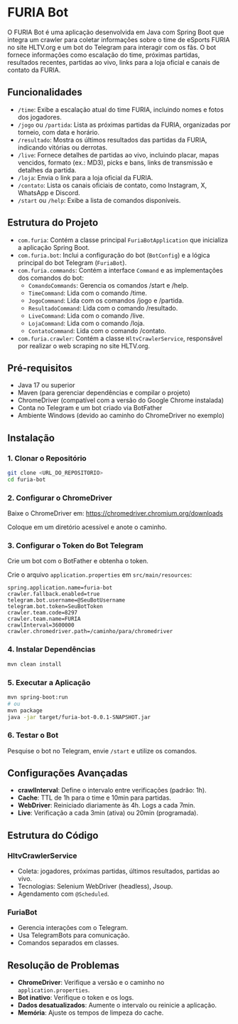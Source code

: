 # FURIA Bot

O FURIA Bot é uma aplicação desenvolvida em Java com Spring Boot que integra um crawler para coletar informações sobre o time de eSports FURIA no site HLTV.org e um bot do Telegram para interagir com os fãs. O bot fornece informações como escalação do time, próximas partidas, resultados recentes, partidas ao vivo, links para a loja oficial e canais de contato da FURIA.

## Funcionalidades

- `/time`: Exibe a escalação atual do time FURIA, incluindo nomes e fotos dos jogadores.
- `/jogo` ou `/partida`: Lista as próximas partidas da FURIA, organizadas por torneio, com data e horário.
- `/resultado`: Mostra os últimos resultados das partidas da FURIA, indicando vitórias ou derrotas.
- `/live`: Fornece detalhes de partidas ao vivo, incluindo placar, mapas vencidos, formato (ex.: MD3), picks e bans, links de transmissão e detalhes da partida.
- `/loja`: Envia o link para a loja oficial da FURIA.
- `/contato`: Lista os canais oficiais de contato, como Instagram, X, WhatsApp e Discord.
- `/start` ou `/help`: Exibe a lista de comandos disponíveis.

## Estrutura do Projeto

- `com.furia`: Contém a classe principal `FuriaBotApplication` que inicializa a aplicação Spring Boot.
- `com.furia.bot`: Inclui a configuração do bot (`BotConfig`) e a lógica principal do bot Telegram (`FuriaBot`).
- `com.furia.commands`: Contém a interface `Command` e as implementações dos comandos do bot:
  - `ComandoCommands`: Gerencia os comandos /start e /help.
  - `TimeCommand`: Lida com o comando /time.
  - `JogoCommand`: Lida com os comandos /jogo e /partida.
  - `ResultadoCommand`: Lida com o comando /resultado.
  - `LiveCommand`: Lida com o comando /live.
  - `LojaCommand`: Lida com o comando /loja.
  - `ContatoCommand`: Lida com o comando /contato.
- `com.furia.crawler`: Contém a classe `HltvCrawlerService`, responsável por realizar o web scraping no site HLTV.org.

## Pré-requisitos

- Java 17 ou superior
- Maven (para gerenciar dependências e compilar o projeto)
- ChromeDriver (compatível com a versão do Google Chrome instalada)
- Conta no Telegram e um bot criado via BotFather
- Ambiente Windows (devido ao caminho do ChromeDriver no exemplo)

## Instalação

### 1. Clonar o Repositório

```bash
git clone <URL_DO_REPOSITORIO>
cd furia-bot
```

### 2. Configurar o ChromeDriver

Baixe o ChromeDriver em: https://chromedriver.chromium.org/downloads

Coloque em um diretório acessível e anote o caminho.

### 3. Configurar o Token do Bot Telegram

Crie um bot com o BotFather e obtenha o token.

Crie o arquivo `application.properties` em `src/main/resources`:

```properties
spring.application.name=furia-bot
crawler.fallback.enabled=true
telegram.bot.username=@SeuBotUsername
telegram.bot.token=SeuBotToken
crawler.team.code=8297
crawler.team.name=FURIA
crawlInterval=3600000
crawler.chromedriver.path=/caminho/para/chromedriver
```

### 4. Instalar Dependências

```bash
mvn clean install
```

### 5. Executar a Aplicação

```bash
mvn spring-boot:run
# ou
mvn package
java -jar target/furia-bot-0.0.1-SNAPSHOT.jar
```

### 6. Testar o Bot

Pesquise o bot no Telegram, envie `/start` e utilize os comandos.

## Configurações Avançadas

- **crawlInterval**: Define o intervalo entre verificações (padrão: 1h).
- **Cache**: TTL de 1h para o time e 10min para partidas.
- **WebDriver**: Reiniciado diariamente às 4h. Logs a cada 7min.
- **Live**: Verificação a cada 3min (ativa) ou 20min (programada).

## Estrutura do Código

### HltvCrawlerService

- Coleta: jogadores, próximas partidas, últimos resultados, partidas ao vivo.
- Tecnologias: Selenium WebDriver (headless), Jsoup.
- Agendamento com `@Scheduled`.

### FuriaBot

- Gerencia interações com o Telegram.
- Usa TelegramBots para comunicação.
- Comandos separados em classes.

## Resolução de Problemas

- **ChromeDriver**: Verifique a versão e o caminho no `application.properties`.
- **Bot inativo**: Verifique o token e os logs.
- **Dados desatualizados**: Aumente o intervalo ou reinicie a aplicação.
- **Memória**: Ajuste os tempos de limpeza do cache.
